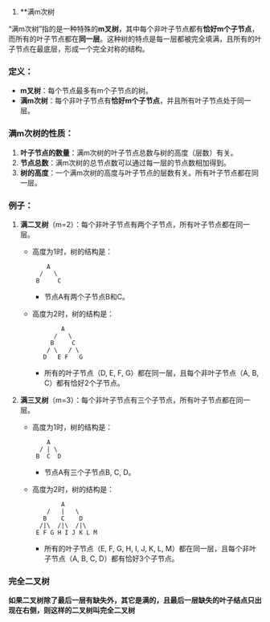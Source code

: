 1. **满m次树

“满m次树”指的是一种特殊的**m叉树**，其中每个非叶子节点都有**恰好m个子节点**，而所有的叶子节点都在**同一层**。这种树的特点是每一层都被完全填满，且所有的叶子节点在最底层，形成一个完全对称的结构。

### 定义：
- **m叉树**：每个节点最多有m个子节点的树。
- **满m次树**：每个非叶子节点有**恰好m个子节点**，并且所有叶子节点处于同一层。

### 满m次树的性质：
1. **叶子节点的数量**：满m次树的叶子节点总数与树的高度（层数）有关。
2. **节点总数**：满m次树的总节点数可以通过每一层的节点数相加得到。
3. **树的高度**：一个满m次树的高度与叶子节点的层数有关。所有叶子节点都在同一层。

### 例子：
1. **满二叉树**（m=2）：每个非叶子节点有两个子节点，所有叶子节点都在同一层。
   - 高度为1时，树的结构是：
     ```
         A
       /   \
      B     C
     ```
     - 节点A有两个子节点B和C。
   
   - 高度为2时，树的结构是：
     ```
             A
           /   \
          B     C
         / \   / \
        D   E F   G
     ```
     - 所有的叶子节点（D, E, F, G）都在同一层，且每个非叶子节点（A, B, C）都有恰好2个子节点。

2. **满三叉树**（m=3）：每个非叶子节点有三个子节点，所有叶子节点都在同一层。
   - 高度为1时，树的结构是：
     ```
         A
       / | \
      B  C  D
     ```
     - 节点A有三个子节点B, C, D。
   
   - 高度为2时，树的结构是：
     ```
             A
         /   |   \
        B    C    D
       /|\  /|\  /|\
      E F G H I J K L M
     ```
     - 所有的叶子节点（E, F, G, H, I, J, K, L, M）都在同一层，且每个非叶子节点（A, B, C, D）都有恰好3个子节点。


### 完全二叉树

**如果二叉树除了最后一层有缺失外，其它是满的，且最后一层缺失的叶子结点只出现在右侧，则这样的二叉树叫完全二叉树** 